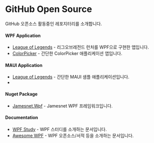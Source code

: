 # GitHub Open Source
GitHub 오픈소스 활동중인 레포지터리를 소개합니다.

#### WPF Application
- [League of Legends](https://github.com/jamesnet214/leagueoflegends) - 리그오브레전드 런처를 WPF으로 구현한 앱입니다.
- [ColorPicker](https://github.com/jamesnet214/colorpicker) - 간단한 ColorPicker 애플리케이션 앱입니다.

#### MAUI Application
- [League of Legends](https://github.com/jamesnet214/maui-premierleague) - 간단한 MAUI 샘플 애플리케이션입니다.
- 
#### Nuget Package
- [Jamesnet.Wpf](https://github.com/jamesnet214/jamesnetwpf) - Jamesnet WPF 프레임워크입니다.

#### Documentation
- [WPF Study](https://github.com/jamesnet214/wpf) - WPF 스터디를 소개하는 문서입니다.
- [Awesome WPF](https://github.com/jamesnet214/awesome-wpf) - WPF 오픈소스/서적 등을 소개하는 문서입니다.
